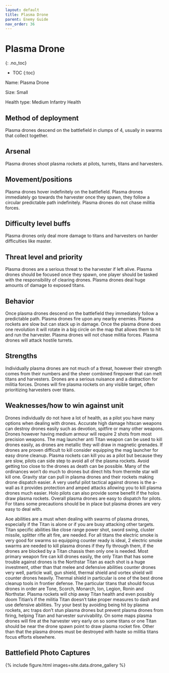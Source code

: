 ```yaml
---
layout: default
title: Plasma Drone
parent: Enemy Guide
nav_order: 36
---
```


# Plasma Drone
{: .no_toc}

- TOC
{:toc}

Name: Plasma Drone

Size: Small

Health type: Medium Infantry Health

## Method of deployment

Plasma drones descend on the battlefield in clumps of 4, usually in swarms that collect together. 

## Arsenal

Plasma drones shoot plasma rockets at pilots, turrets, titans and harvesters. 

## Movement/positions

Plasma drones hover indefinitely on the battlefield. Plasma drones immediately go towards the harvester once they spawn, they follow a circular predictable path indefinitely. Plasma drones do not chase militia forces. 

## Difficulty level buffs

Plasma drones only deal more damage to titans and harvesters on harder difficulties like master. 

## Threat level and priority 

Plasma drones are a serious threat to the harvester if left alive. Plasma drones should be focused once they spawn, one player should be tasked with the responsibility of clearing drones. Plasma drones deal huge amounts of damage to exposed titans. 

## Behavior

Once plasma drones descend on the battlefield they immediately follow a predictable path. Plasma drones fire upon any nearby enemies. Plasma rockets are slow but can stack up in damage. Once the plasma drone does one revolution it will rotate in a big circle on the map that allows them to hit and run the harvester. Plasma drones will not chase militia forces. Plasma drones will attack hostile turrets. 

## Strengths

Individually plasma drones are not much of a threat, however their strength comes from their numbers and the sheer combined firepower that can melt titans and harvesters. Drones are a serious nuisance and a distraction for militia forces. Drones will fire plasma rockets on any visible target, often prioritizing harvesters over titans.

## Weaknesses/how to win against unit 

Drones individually do not have a lot of health, as a pilot you have many options when dealing with drones. Accurate high damage hitscan weapons can destroy drones easily such as devotion, spitfire or many other weapons. Drones however having medium armour will require 2 shots from most precision weapons. The mag launcher anti Titan weapon can be used to kill drones easily, as drones are metallic they will draw in magnetic grenades. If drones are proven difficult to kill consider equipping the mag launcher for easy drone cleanup. Plasma rockets can kill you as a pilot but because they are slow, pilots can side step to avoid all of the plasma rockets. Avoid getting too close to the drones as death can be possible. Many of the ordinances won’t do much to drones but direct hits from thermite star will kill one. Gravity star can pull in plasma drones and their rockets making drone dispatch easier. A very useful pilot tactical against drones is the a-wall as it provides protection and amped attacks allowing you to kill plasma drones much easier. Holo pilots can also provide some benefit if the holos draw plasma rockets. Overall plasma drones are easy to dispatch for pilots. For titans some precautions should be in place but plasma drones are very easy to deal with.

Aoe abilities are a must when dealing with swarms of plasma drones, especially if the Titan is alone or if you are busy attacking other targets. Titan specific abilities like close range power shot, sword swing, cluster missile, splitter rifle alt fire, are needed. For all titans the electric smoke is very good for swarms so equipping counter ready is ideal, 2 electric smoke swarms are needed to kill plasma drones if they fly through them, if the drones are blocked by a Titan chassis then only one is needed. Most primary weapon fire can kill drones easily, the only Titan that has some trouble against drones is the Northstar Titan as each shot is a huge investment, other than that melee and defensive abilities counter drones very well, particle wall, gun shield, thermal shield and vortex shield will counter drones heavily. Thermal shield in particular is one of the best drone cleanup tools in frontier defense. The particular titans that should focus drones in order are Tone, Scorch, Monarch, Ion, Legion, Ronin and Northstar. Plasma rockets will chip away Titan health and even possibly doom Titian’s if the militia Titan doesn’t take proper measures to dash and use defensive abilities. Try your best by avoiding being hit by plasma rockets, arc traps don’t stun plasma drones but prevent plasma drones from firing, helping Titan and harvester survivability. On some maps plasma drones will fire at the harvester very early on so some titans or one Titan should be near the drone spawn point to draw plasma rocket fire. Other than that the plasma drones must be destroyed with haste so militia titans focus efforts elsewhere. 

## Battlefield Photo Captures

{% include figure.html images=site.data.drone_gallery %}
